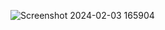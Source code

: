![Screenshot 2024-02-03 165904](https://github.com/ArshPunisher/Blogerrs/assets/86513926/5116fd40-2b98-40f2-925f-984077655842)
